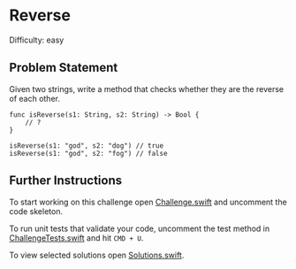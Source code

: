 Reverse
=======

Difficulty: easy

Problem Statement
-----------------

Given two strings, write a method that checks whether they are the reverse of
each other.

``` {.swift}
func isReverse(s1: String, s2: String) -> Bool {
    // ?
}

isReverse(s1: "god", s2: "dog") // true
isReverse(s1: "god", s2: "fog") // false
```

Further Instructions
--------------------

To start working on this challenge open [Challenge.swift] and uncomment the code
skeleton.

To run unit tests that validate your code, uncomment the test method in
[ChallengeTests.swift] and hit `CMD + U`.

To view selected solutions open [Solutions.swift].

  [Challenge.swift]: Sources/Reverse/Challenge.swift
  [ChallengeTests.swift]: Tests/ReverseTests/ChallengeTests.swift
  [Solutions.swift]: Sources/Reverse/Solutions.swift
